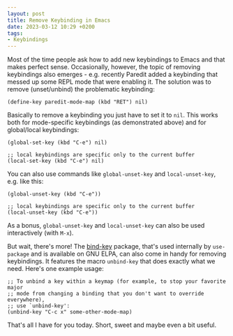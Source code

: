 ```yaml
---
layout: post
title: Remove Keybinding in Emacs
date: 2023-03-12 10:29 +0200
tags:
- Keybindings
---
```


Most of the time people ask how to add new keybindings to Emacs and that makes
perfect sense. Occasionally, however, the topic of removing keybindings also emerges - e.g. recently Paredit added a keybinding that messed up some REPL mode that were enabling it. The solution was to remove (unset/unbind) the problematic keybinding:

``` emacs-lisp
(define-key paredit-mode-map (kbd "RET") nil)
```

Basically to remove a keybinding you just have to set it to `nil`. This works
both for mode-specific keybindings (as demonstrated above) and for global/local
keybindings:

``` emacs-lisp
(global-set-key (kbd "C-e") nil)

;; local keybindings are specific only to the current buffer
(local-set-key (kbd "C-e") nil)
```

You can also use commands like `global-unset-key` and `local-unset-key`, e.g. like this:

``` emacs-lisp
(global-unset-key (kbd "C-e"))

;; local keybindings are specific only to the current buffer
(local-unset-key (kbd "C-e"))
```

As a bonus, `global-unset-key` and `local-unset-key` can also be used interactively (with `M-x`).

But wait, there's more! The
[bind-key](https://elpa.gnu.org/packages/bind-key.html) package, that's used
internally by `use-package` and is available on GNU ELPA, can also come in handy
for removing keybindings. It features the macro `unbind-key` that does exactly
what we need. Here's one example usage:

``` emacs-lisp
;; To unbind a key within a keymap (for example, to stop your favorite major
;; mode from changing a binding that you don't want to override everywhere),
;; use `unbind-key':
(unbind-key "C-c x" some-other-mode-map)
```

That's all I have for you today. Short, sweet and maybe even a bit useful.
